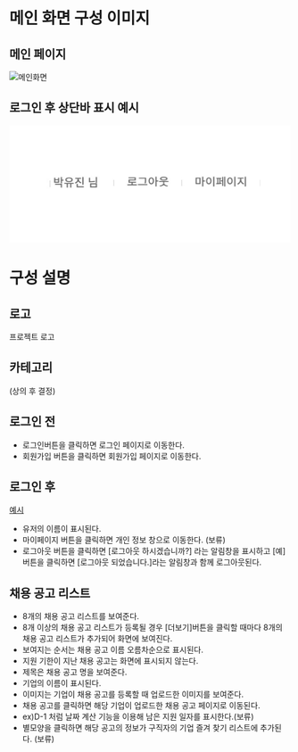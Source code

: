 # 메인 화면 구성 이미지

## 메인 페이지
![메인화면](images/메인페이지-6.jpg)

## 로그인 후 상단바 표시 예시
![메인화면](images/afterLogin.jpg)

# 구성 설명

## 로고
프로젝트 로고
## 카테고리
(상의 후 결정)
## 로그인 전
- 로그인버튼을 클릭하면 로그인 페이지로 이동한다. 
- 회원가입 버튼을 클릭하면 회원가입 페이지로 이동한다.
## 로그인 후
[예시](#로그인-후-상단바-표시-예시)
- 유저의 이름이 표시된다.
- 마이페이지 버튼을 클릭하면 개인 정보 창으로 이동한다. (보류)
- 로그아웃 버튼을 클릭하면 [로그아웃 하시겠습니까?] 라는 알림창을 표시하고 [예]버튼을 클릭하면 [로그아웃 되었습니다.]라는 알림창과 함께 로그아웃된다. 
## 채용 공고 리스트
- 8개의 채용 공고 리스트를 보여준다.
- 8개 이상의 채용 공고 리스트가 등록될 경우 [더보기]버튼을 클릭할 때마다 8개의 채용 공고 리스트가 추가되어 화면에 보여진다. 
- 보여지는 순서는 채용 공고 이름 오름차순으로 표시된다.
- 지원 기한이 지난 채용 공고는 화면에 표시되지 않는다. 
- 제목은 채용 공고 명을 보여준다.
- 기업의 이름이 표시된다.
- 이미지는 기업이 채용 공고를 등록할 때 업로드한 이미지를 보여준다.
- 채용 공고를 클릭하면 해당 기업이 업로드한 채용 공고 페이지로 이동된다.
- ex)D-1 처럼  날짜 계산 기능을 이용해 남은 지원 일자를 표시한다.(보류)
- 별모양을 클릭하면 해당 공고의 정보가 구직자의 기업 즐겨 찾기 리스트에 추가된다. (보류)



